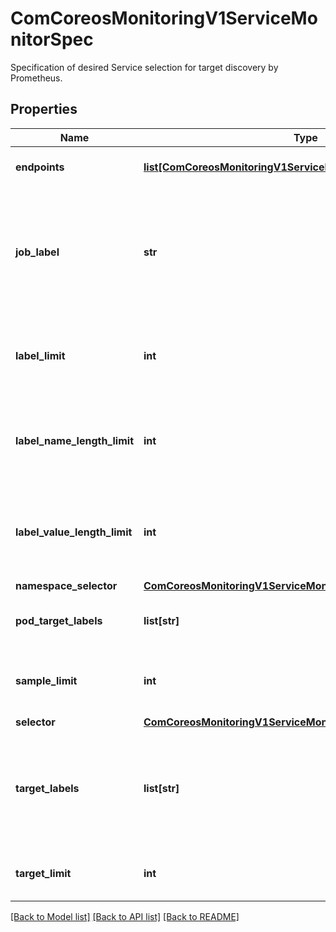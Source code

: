 # ComCoreosMonitoringV1ServiceMonitorSpec

Specification of desired Service selection for target discovery by Prometheus.
## Properties
Name | Type | Description | Notes
------------ | ------------- | ------------- | -------------
**endpoints** | [**list[ComCoreosMonitoringV1ServiceMonitorSpecEndpoints]**](ComCoreosMonitoringV1ServiceMonitorSpecEndpoints.md) | A list of endpoints allowed as part of this ServiceMonitor. | 
**job_label** | **str** | Chooses the label of the Kubernetes &#x60;Endpoints&#x60;. Its value will be used for the &#x60;job&#x60;-label&#39;s value of the created metrics.   Default &amp; fallback value: the name of the respective Kubernetes &#x60;Endpoint&#x60;. | [optional] 
**label_limit** | **int** | Per-scrape limit on number of labels that will be accepted for a sample. Only valid in Prometheus versions 2.27.0 and newer. | [optional] 
**label_name_length_limit** | **int** | Per-scrape limit on length of labels name that will be accepted for a sample. Only valid in Prometheus versions 2.27.0 and newer. | [optional] 
**label_value_length_limit** | **int** | Per-scrape limit on length of labels value that will be accepted for a sample. Only valid in Prometheus versions 2.27.0 and newer. | [optional] 
**namespace_selector** | [**ComCoreosMonitoringV1ServiceMonitorSpecNamespaceSelector**](ComCoreosMonitoringV1ServiceMonitorSpecNamespaceSelector.md) |  | [optional] 
**pod_target_labels** | **list[str]** | PodTargetLabels transfers labels on the Kubernetes &#x60;Pod&#x60; onto the created metrics. | [optional] 
**sample_limit** | **int** | SampleLimit defines per-scrape limit on number of scraped samples that will be accepted. | [optional] 
**selector** | [**ComCoreosMonitoringV1ServiceMonitorSpecSelector**](ComCoreosMonitoringV1ServiceMonitorSpecSelector.md) |  | 
**target_labels** | **list[str]** | TargetLabels transfers labels from the Kubernetes &#x60;Service&#x60; onto the created metrics. All labels set in &#x60;selector.matchLabels&#x60; are automatically transferred. | [optional] 
**target_limit** | **int** | TargetLimit defines a limit on the number of scraped targets that will be accepted. | [optional] 

[[Back to Model list]](../README.md#documentation-for-models) [[Back to API list]](../README.md#documentation-for-api-endpoints) [[Back to README]](../README.md)



